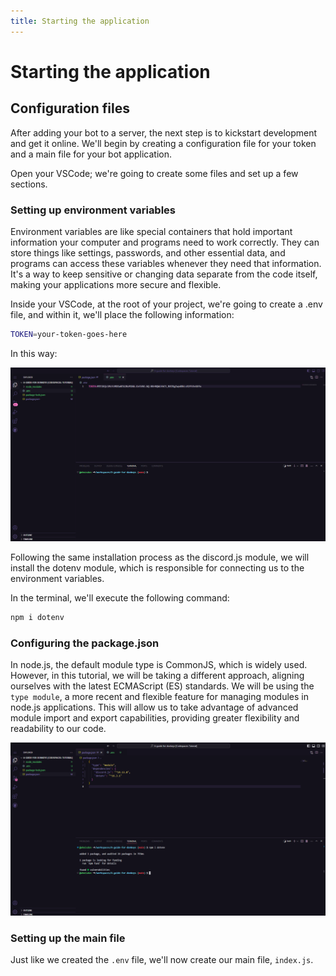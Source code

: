 ```yaml
---
title: Starting the application
---
```


# Starting the application
## Configuration files

After adding your bot to a server, the next step is to kickstart development and get it online. We'll begin by creating a configuration file for your token and a main file for your bot application.

Open your VSCode; we're going to create some files and set up a few sections.

### Setting up environment variables

Environment variables are like special containers that hold important information your computer and programs need to work correctly. They can store things like settings, passwords, and other essential data, and programs can access these variables whenever they need that information. It's a way to keep sensitive or changing data separate from the code itself, making your applications more secure and flexible.

Inside your VSCode, at the root of your project, we're going to create a .env file, and within it, we'll place the following information:
```bash
TOKEN=your-token-goes-here
```
In this way:

![](./images/starting-the-application/env.PNG)

Following the same installation process as the discord.js module, we will install the dotenv module, which is responsible for connecting us to the environment variables.

In the terminal, we'll execute the following command:
```bash
npm i dotenv
```

### Configuring the package.json

In node.js, the default module type is CommonJS, which is widely used. However, in this tutorial, we will be taking a different approach, aligning ourselves with the latest ECMAScript (ES) standards. We will be using the `type module`, a more recent and flexible feature for managing modules in node.js applications. This will allow us to take advantage of advanced module import and export capabilities, providing greater flexibility and readability to our code.

![](./images/starting-the-application/type-module.PNG)

### Setting up the main file

Just like we created the `.env` file, we'll now create our main file, `index.js`.
